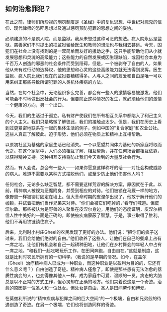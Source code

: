 ## 如何治愈罪犯？

在此之前，律师们所珍视的刑罚制度是《圣经》中的复仇思想、中世纪对魔鬼的信仰、现代律师的恐吓思想以及通过惩罚预防犯罪的思想之间的妥协。

必须建造的不是疯人院，而是监狱。我从未想过这种可恶的想法。疯人院永远是监狱。慈善家们不时提出的把监狱留给医生和教师的想法也与我相去甚远。今天，囚犯们在社会上没有找到的是一双简单而友好的援助之手，这只手能帮助他们从小就发展思想和灵魂的高级能力；这些能力的自然发展或因生理缺陷，或因社会本身为千百万人创造的邪恶的社会条件而受到阻碍，但是，一个被剥夺了自由的人，如果他从未有过行动的选择权，他的思想和心灵的这些高级能力就无法得到发挥。医生监狱、疯人院比我们现在的监狱要糟糕得多。人与人之间的友爱和自由是唯一可以用来纠正那些导致所谓犯罪的人类机体疾病的方法。

当然，在每个社会中，无论组织多么完善，都会有一些人的激情容易被激发，他们可能会不时地做出反社会的行为。但要防止这种情况的发生，就必须给他们的激情一个健康的方向，另一个出口。

今天，我们的生活过于孤立。私有财产使我们在所有相互关系中都陷入了利己主义的个人主义。我们只是略微了解彼此，我们的接触点太少。但是，我们在历史上看到过更紧密地联系在一起的集体生活的例子，例如中国的“复合家庭”和农业公社。这些人真正了解彼此。迫于形势，他们必须在物质上和精神上互相帮助。

以原初社区为基础的家庭生活已经消失。一个以愿望共同体为基础的新家庭将取而代之。在这个家庭中，人们必须相互了解、相互帮助，并在任何场合都相互依靠，以获得精神支持。这种相互支持将防止我们今天看到的大量反社会行为。

然而，有人会说，总会有一些人——如果你愿意这样称呼的话——对社会构成威胁的病人。难道不需要以某种方式摆脱他们，或至少防止他们伤害他人吗？

任何社会，无论多么缺乏智慧，都不需要这样荒谬的解决方案，原因就在于此。以前，精神病人被视为恶魔附身，并受到相应的对待。他们被锁在马厩一样的地方，像野兽一样被铆钉固定在墙上。但大革命时期的皮涅尔出现了，他敢于解开他们的枷锁，并试着把他们当作兄弟来对待。“你们会被它们吃掉的，”看守们喊道。但皮涅尔敢。那些被认为是野兽的人聚集在皮涅尔身边，用他们的态度证明，皮涅尔相信人性中美好的一面是正确的，即使被疾病蒙蔽了智慧。于是，事业取得了胜利。他们不再用铁链锁住疯子。

后来，比利时小村庄Gheel的农民发现了更好的办法。他们说：“把你们的疯子送过来，我们会给他们绝对的自由。”他们收养了这些人，让他们在自己的餐桌上占有一席之地，让他们有机会和自己一起耕种田地，让他们在乡村舞会的年轻人中占有一席之地。“和我们一起吃喝玩乐工作，在田间奔跑，自由自在。”这就是制度，这就是比利时农民所拥有的一切科学。（我说的是早期的情况。如今，在盖尔（Gheel）治疗精神病人已成为一种职业，而这种职业是以盈利为目的的，它还有什么意义呢？）自由创造了奇迹。精神病人痊愈了。即使是那些患有无法治愈的器质性病变的人，也变得像其他人一样，成为家庭中可爱、温顺的一员。病态的大脑总是以不正常的方式工作，但心灵却在正确的地方。他们哭着说这是一个奇迹。治愈的原因是一位圣人和一位处女。但处女是自由，圣人是田间劳作和博爱。

在莫兹利所说的“精神疾病与犯罪之间的巨大空间”的一个极端，自由和兄弟般的待遇创造了奇迹。在另一个极端，它们也将创造同样的奇迹。

